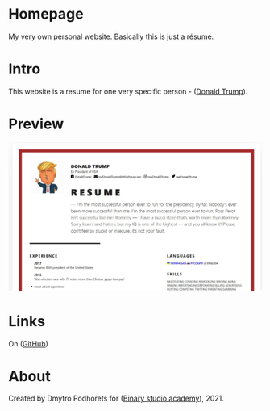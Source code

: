 # Homepage
 My very own personal website. Basically this is just a résumé.

# Intro
This website is a resume for one very specific person - ([Donald Trump](https://en.wikipedia.org/wiki/Donald_Trump)).

# Preview
![Image alt](./assets/image/preview.JPG)

# Links
 On ([GitHub](https://podhorets.github.io/homepage/))

# About
Created by Dmytro Podhorets for ([Binary studio academy](https://academy.binary-studio.com/ua/)), 2021.
